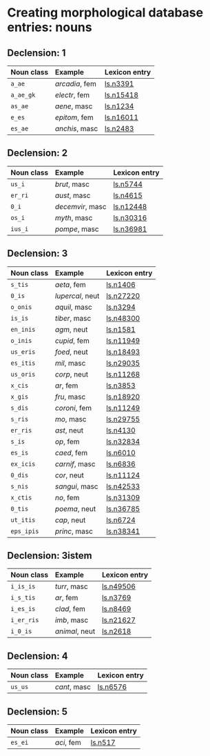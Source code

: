 # Creating morphological database entries: nouns





## Declension: 1


| Noun class | Example     | Lexicon entry |
| :------------- | :------------- |  :------------- |
| `a_ae`| *arcadia*, fem | [ls.n3391](http://folio2.furman.edu/lewis-short/?urn=urn:cite2:hmt:ls.markdown:n3391) |
| `a_ae_gk`| *electr*, fem | [ls.n15418](http://folio2.furman.edu/lewis-short/?urn=urn:cite2:hmt:ls.markdown:n15418) |
| `as_ae`| *aene*, masc | [ls.n1234](http://folio2.furman.edu/lewis-short/?urn=urn:cite2:hmt:ls.markdown:n1234) |
| `e_es`| *epitom*, fem | [ls.n16011](http://folio2.furman.edu/lewis-short/?urn=urn:cite2:hmt:ls.markdown:n16011) |
| `es_ae`| *anchis*, masc | [ls.n2483](http://folio2.furman.edu/lewis-short/?urn=urn:cite2:hmt:ls.markdown:n2483) |

## Declension: 2


| Noun class | Example     | Lexicon entry |
| :------------- | :------------- |  :------------- |
| `us_i`| *brut*, masc | [ls.n5744](http://folio2.furman.edu/lewis-short/?urn=urn:cite2:hmt:ls.markdown:n5744) |
| `er_ri`| *aust*, masc | [ls.n4615](http://folio2.furman.edu/lewis-short/?urn=urn:cite2:hmt:ls.markdown:n4615) |
| `0_i`| *decemvir*, masc | [ls.n12448](http://folio2.furman.edu/lewis-short/?urn=urn:cite2:hmt:ls.markdown:n12448) |
| `os_i`| *myth*, masc | [ls.n30316](http://folio2.furman.edu/lewis-short/?urn=urn:cite2:hmt:ls.markdown:n30316) |
| `ius_i`| *pompe*, masc | [ls.n36981](http://folio2.furman.edu/lewis-short/?urn=urn:cite2:hmt:ls.markdown:n36981) |

## Declension: 3


| Noun class | Example     | Lexicon entry |
| :------------- | :------------- |  :------------- |
| `s_tis`| *aeta*, fem | [ls.n1406](http://folio2.furman.edu/lewis-short/?urn=urn:cite2:hmt:ls.markdown:n1406) |
| `0_is`| *lupercal*, neut | [ls.n27220](http://folio2.furman.edu/lewis-short/?urn=urn:cite2:hmt:ls.markdown:n27220) |
| `o_onis`| *aquil*, masc | [ls.n3294](http://folio2.furman.edu/lewis-short/?urn=urn:cite2:hmt:ls.markdown:n3294) |
| `is_is`| *tiber*, masc | [ls.n48300](http://folio2.furman.edu/lewis-short/?urn=urn:cite2:hmt:ls.markdown:n48300) |
| `en_inis`| *agm*, neut | [ls.n1581](http://folio2.furman.edu/lewis-short/?urn=urn:cite2:hmt:ls.markdown:n1581) |
| `o_inis`| *cupid*, fem | [ls.n11949](http://folio2.furman.edu/lewis-short/?urn=urn:cite2:hmt:ls.markdown:n11949) |
| `us_eris`| *foed*, neut | [ls.n18493](http://folio2.furman.edu/lewis-short/?urn=urn:cite2:hmt:ls.markdown:n18493) |
| `es_itis`| *mil*, masc | [ls.n29035](http://folio2.furman.edu/lewis-short/?urn=urn:cite2:hmt:ls.markdown:n29035) |
| `us_oris`| *corp*, neut | [ls.n11268](http://folio2.furman.edu/lewis-short/?urn=urn:cite2:hmt:ls.markdown:n11268) |
| `x_cis`| *ar*, fem | [ls.n3853](http://folio2.furman.edu/lewis-short/?urn=urn:cite2:hmt:ls.markdown:n3853) |
| `x_gis`| *fru*, masc | [ls.n18920](http://folio2.furman.edu/lewis-short/?urn=urn:cite2:hmt:ls.markdown:n18920) |
| `s_dis`| *coroni*, fem | [ls.n11249](http://folio2.furman.edu/lewis-short/?urn=urn:cite2:hmt:ls.markdown:n11249) |
| `s_ris`| *mo*, masc | [ls.n29755](http://folio2.furman.edu/lewis-short/?urn=urn:cite2:hmt:ls.markdown:n29755) |
| `er_ris`| *ast*, neut | [ls.n4130](http://folio2.furman.edu/lewis-short/?urn=urn:cite2:hmt:ls.markdown:n4130) |
| `s_is`| *op*, fem | [ls.n32834](http://folio2.furman.edu/lewis-short/?urn=urn:cite2:hmt:ls.markdown:n32834) |
| `es_is`| *caed*, fem | [ls.n6010](http://folio2.furman.edu/lewis-short/?urn=urn:cite2:hmt:ls.markdown:n6010) |
| `ex_icis`| *carnif*, masc | [ls.n6836](http://folio2.furman.edu/lewis-short/?urn=urn:cite2:hmt:ls.markdown:n6836) |
| `0_dis`| *cor*, neut | [ls.n11124](http://folio2.furman.edu/lewis-short/?urn=urn:cite2:hmt:ls.markdown:n11124) |
| `s_nis`| *sangui*, masc | [ls.n42533](http://folio2.furman.edu/lewis-short/?urn=urn:cite2:hmt:ls.markdown:n42533) |
| `x_ctis`| *no*, fem | [ls.n31309](http://folio2.furman.edu/lewis-short/?urn=urn:cite2:hmt:ls.markdown:n31309) |
| `0_tis`| *poema*, neut | [ls.n36785](http://folio2.furman.edu/lewis-short/?urn=urn:cite2:hmt:ls.markdown:n36785) |
| `ut_itis`| *cap*, neut | [ls.n6724](http://folio2.furman.edu/lewis-short/?urn=urn:cite2:hmt:ls.markdown:n6724) |
| `eps_ipis`| *princ*, masc | [ls.n38341](http://folio2.furman.edu/lewis-short/?urn=urn:cite2:hmt:ls.markdown:n38341) |

## Declension: 3istem


| Noun class | Example     | Lexicon entry |
| :------------- | :------------- |  :------------- |
| `i_is_is`| *turr*, masc | [ls.n49506](http://folio2.furman.edu/lewis-short/?urn=urn:cite2:hmt:ls.markdown:n49506) |
| `i_s_tis`| *ar*, fem | [ls.n3769](http://folio2.furman.edu/lewis-short/?urn=urn:cite2:hmt:ls.markdown:n3769) |
| `i_es_is`| *clad*, fem | [ls.n8469](http://folio2.furman.edu/lewis-short/?urn=urn:cite2:hmt:ls.markdown:n8469) |
| `i_er_ris`| *imb*, masc | [ls.n21627](http://folio2.furman.edu/lewis-short/?urn=urn:cite2:hmt:ls.markdown:n21627) |
| `i_0_is`| *animal*, neut | [ls.n2618](http://folio2.furman.edu/lewis-short/?urn=urn:cite2:hmt:ls.markdown:n2618) |

## Declension: 4


| Noun class | Example     | Lexicon entry |
| :------------- | :------------- |  :------------- |
| `us_us`| *cant*, masc | [ls.n6576](http://folio2.furman.edu/lewis-short/?urn=urn:cite2:hmt:ls.markdown:n6576) |

## Declension: 5


| Noun class | Example     | Lexicon entry |
| :------------- | :------------- |  :------------- |
| `es_ei`| *aci*, fem | [ls.n517](http://folio2.furman.edu/lewis-short/?urn=urn:cite2:hmt:ls.markdown:n517) |
